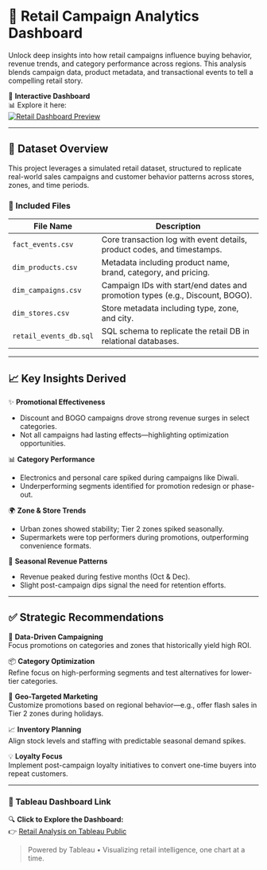 # 📁 Retail Campaign Analytics Dashboard

Unlock deep insights into how retail campaigns influence buying behavior, revenue trends, and category performance across regions. This analysis blends campaign data, product metadata, and transactional events to tell a compelling retail story.

🎯 **Interactive Dashboard**  
📊 Explore it here:  
[![Retail Dashboard Preview](https://public.tableau.com/thumb/views/RetailAnalysis_17440438813160/Dashboard1)](https://public.tableau.com/app/profile/syeeda.fatima1036/viz/RetailAnalysis_17440438813160/Dashboard1)

---

## 📂 Dataset Overview

This project leverages a simulated retail dataset, structured to replicate real-world sales campaigns and customer behavior patterns across stores, zones, and time periods.

### 📄 Included Files

| File Name             | Description |
|-----------------------|-------------|
| `fact_events.csv`     | Core transaction log with event details, product codes, and timestamps. |
| `dim_products.csv`    | Metadata including product name, brand, category, and pricing. |
| `dim_campaigns.csv`   | Campaign IDs with start/end dates and promotion types (e.g., Discount, BOGO). |
| `dim_stores.csv`      | Store metadata including type, zone, and city. |
| `retail_events_db.sql`| SQL schema to replicate the retail DB in relational databases. |

---

## 📈 Key Insights Derived

✨ **Promotional Effectiveness**  
- Discount and BOGO campaigns drove strong revenue surges in select categories.  
- Not all campaigns had lasting effects—highlighting optimization opportunities.

📊 **Category Performance**  
- Electronics and personal care spiked during campaigns like Diwali.  
- Underperforming segments identified for promotion redesign or phase-out.

🌍 **Zone & Store Trends**  
- Urban zones showed stability; Tier 2 zones spiked seasonally.  
- Supermarkets were top performers during promotions, outperforming convenience formats.

📅 **Seasonal Revenue Patterns**  
- Revenue peaked during festive months (Oct & Dec).  
- Slight post-campaign dips signal the need for retention efforts.

---

## ✅ Strategic Recommendations

🚀 **Data-Driven Campaigning**  
Focus promotions on categories and zones that historically yield high ROI.

📦 **Category Optimization**  
Refine focus on high-performing segments and test alternatives for lower-tier categories.

📍 **Geo-Targeted Marketing**  
Customize promotions based on regional behavior—e.g., offer flash sales in Tier 2 zones during holidays.

📈 **Inventory Planning**  
Align stock levels and staffing with predictable seasonal demand spikes.

💡 **Loyalty Focus**  
Implement post-campaign loyalty initiatives to convert one-time buyers into repeat customers.

---

### 🔗 Tableau Dashboard Link

🔍 **Click to Explore the Dashboard:**  
👉 [Retail Analysis on Tableau Public](https://public.tableau.com/app/profile/syeeda.fatima1036/viz/RetailAnalysis_17440438813160/Dashboard1)

> Powered by Tableau • Visualizing retail intelligence, one chart at a time.
